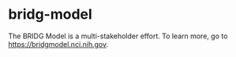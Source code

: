# bridg-model
The BRIDG Model is a multi-stakeholder effort.  To learn more, go to https://bridgmodel.nci.nih.gov.
